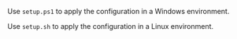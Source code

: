 Use `setup.ps1` to apply the configuration in a Windows environment.

Use `setup.sh` to apply the configuration in a Linux environment.
